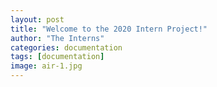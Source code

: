 ```yaml
---
layout: post
title: "Welcome to the 2020 Intern Project!"
author: "The Interns"
categories: documentation
tags: [documentation]
image: air-1.jpg
---
```



